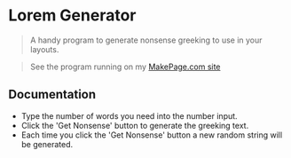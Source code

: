 # Lorem Generator
> A handy program to generate nonsense greeking to use in your layouts.

> See the program running on my [MakePage.com site](https://makepages.com/lorem "lorem generator") 

## Documentation

- Type the number of words you need into the number input.
- Click the 'Get Nonsense' button to generate the greeking text.
- Each time you click the 'Get Nonsense' button a new random string will be generated.
